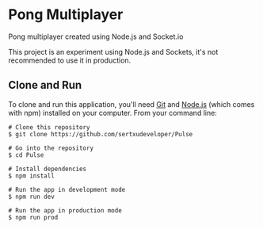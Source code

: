 # Pong Multiplayer
Pong multiplayer created using Node.js and Socket.io

This project is an experiment using Node.js and Sockets, it's not recommended to use it in production.

Clone and Run
------
To clone and run this application, you'll need [Git](https://git-scm.com/) and [Node.js](https://nodejs.org/en/download/) (which comes with npm) installed on your computer. From your command line:

```shell
# Clone this repository
$ git clone https://github.com/sertxudeveloper/Pulse

# Go into the repository
$ cd Pulse

# Install dependencies
$ npm install

# Run the app in development mode
$ npm run dev

# Run the app in production mode
$ npm run prod
```

